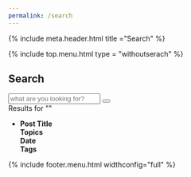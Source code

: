 ```yaml
---
permalink: /search
---
```

{% include meta.header.html title ="Search" %}

<body>

<div class="whole-site">
    <div class="topmenu">
        <div class="topmenu-container">
            {% include top.menu.html type = "withoutserach" %}
        </div>
    </div>
</div>


<div class="padding-container">
    <h2> Search </h2>
    <div class="big-search-container">
      <div class="big-search">
          <input type="text" placeholder="what are you looking for?" id="search-input" >
          <button id="bsearch">
            <i class="fa fa-search" aria-hidden="true"></i>
          </button>
      </div>
    </div>
    <div id="results-info">
      Results for "<b><span id="results-info-text"></span></b>"
    </div>
  
  <div class="post-type-1">
      <div class="post-type-1-container">
          <ul>
              <li>
                  <div class="post-type1-content">
                      <div class="post-type1-title" style="width: 35%;">
                         <b> Post Title </b>
                      </div>
                      <div class="post-type1-info" style="width: 15%;">
                         <b>  Topics </b>
                      </div>
                      <div class="post-type1-info" style="width: 15%;">
                         <b>  Date </b>
                      </div>
                      <div class="post-type1-info" style="width: 20%;">
                          <b>  Tags </b>
                      </div>
                  </div>  
              </li>
          </ul>
        </div>
    </div>
  
  <div class="post-type-1">
      <div class="post-type-1-container">
        <ul id="results-container"></ul>
      </div>
  </div>

  </div>

  {% include footer.menu.html widthconfig="full" %}



<!-- Script pointing to search-script.js -->
<script src="/assets/js/simple-jekyll-search.min.js" type="text/javascript"></script>
<!-- Configuration -->
<script>
var sjs = SimpleJekyllSearch({
  searchInput: document.getElementById('search-input'),
  resultsContainer: document.getElementById('results-container'),
  json: '/search.json',
  limit: 10,
  noResultsText: '<li style="background: none; padding: 30px 0px 30px 0px;"><u>Result not found.</u> Try another keyword. <br /> Or maybe try to browse our <a href="/explore">content catalogue</a> ?</li>',
      searchResultTemplate: 
          `
          <li>
            <div class="post-type1-content">
                      <div class="post-type1-title">
                          <span class="post-date"> {date} &nbsp;  </span> 
                          <a class="post-link" href="{url}">{title}</a>
                      </div>
                      <div class="post-type1-info">
                          <a href="/category/{categories}/">{categories}</a>
                      </div>
                      <div class="post-type1-info">
                          {date}
                      </div>
                      <div class="post-type1-info">
                          {tags}
                      </div>
            </div>  
          </li>
          `
});

window.addEventListener(
  "load",
  function () {
    var searchParam = new URLSearchParams(window.location.search).get("search");
    if (searchParam != null) {
      document.getElementById("search-input").value = searchParam;
      document.getElementById("results-info-text").innerHTML =  searchParam;
      sjs.search(searchParam);
    }
    document.getElementById("search-input").placeholder =
      "Search some topics or title";

    document.getElementById("search-input").addEventListener('input', function (evt) {
        document.getElementById("results-info-text").innerHTML =  document.getElementById("search-input").value;
    });

  },
  false
);
</script>


</body>